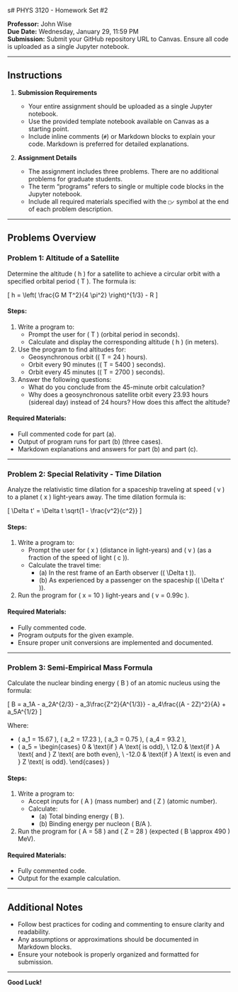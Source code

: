 s# PHYS 3120 - Homework Set #2

**Professor:** John Wise  
**Due Date:** Wednesday, January 29, 11:59 PM  
**Submission:** Submit your GitHub repository URL to Canvas. Ensure all code is uploaded as a single Jupyter notebook.

---

## Instructions

1. **Submission Requirements**
   - Your entire assignment should be uploaded as a single Jupyter notebook.
   - Use the provided template notebook available on Canvas as a starting point.
   - Include inline comments (`#`) or Markdown blocks to explain your code. Markdown is preferred for detailed explanations.

2. **Assignment Details**
   - The assignment includes three problems. There are no additional problems for graduate students.
   - The term “programs” refers to single or multiple code blocks in the Jupyter notebook.
   - Include all required materials specified with the `□✓` symbol at the end of each problem description.

---

## Problems Overview

### Problem 1: Altitude of a Satellite
Determine the altitude \( h \) for a satellite to achieve a circular orbit with a specified orbital period \( T \). The formula is:

\[
h = \left( \frac{G M T^2}{4 \pi^2} \right)^{1/3} - R
\]

#### Steps:
1. Write a program to:
   - Prompt the user for \( T \) (orbital period in seconds).
   - Calculate and display the corresponding altitude \( h \) (in meters).
2. Use the program to find altitudes for:
   - Geosynchronous orbit (\( T = 24 \) hours).
   - Orbit every 90 minutes (\( T = 5400 \) seconds).
   - Orbit every 45 minutes (\( T = 2700 \) seconds).
3. Answer the following questions:
   - What do you conclude from the 45-minute orbit calculation?
   - Why does a geosynchronous satellite orbit every 23.93 hours (sidereal day) instead of 24 hours? How does this affect the altitude?

#### Required Materials:
- Full commented code for part (a).
- Output of program runs for part (b) (three cases).
- Markdown explanations and answers for part (b) and part (c).

---

### Problem 2: Special Relativity - Time Dilation
Analyze the relativistic time dilation for a spaceship traveling at speed \( v \) to a planet \( x \) light-years away. The time dilation formula is:

\[
\Delta t' = \Delta t \sqrt{1 - \frac{v^2}{c^2}}
\]

#### Steps:
1. Write a program to:
   - Prompt the user for \( x \) (distance in light-years) and \( v \) (as a fraction of the speed of light \( c \)).
   - Calculate the travel time:
     - (a) In the rest frame of an Earth observer (\( \Delta t \)).
     - (b) As experienced by a passenger on the spaceship (\( \Delta t' \)).
2. Run the program for \( x = 10 \) light-years and \( v = 0.99c \).

#### Required Materials:
- Fully commented code.
- Program outputs for the given example.
- Ensure proper unit conversions are implemented and documented.

---

### Problem 3: Semi-Empirical Mass Formula
Calculate the nuclear binding energy \( B \) of an atomic nucleus using the formula:

\[
B = a_1A - a_2A^{2/3} - a_3\frac{Z^2}{A^{1/3}} - a_4\frac{(A - 2Z)^2}{A} + a_5A^{1/2}
\]

Where:
- \( a_1 = 15.67 \), \( a_2 = 17.23 \), \( a_3 = 0.75 \), \( a_4 = 93.2 \),
- \( a_5 = \begin{cases} 
0 & \text{if } A \text{ is odd}, \\
12.0 & \text{if } A \text{ and } Z \text{ are both even}, \\
-12.0 & \text{if } A \text{ is even and } Z \text{ is odd}.
\end{cases} \)

#### Steps:
1. Write a program to:
   - Accept inputs for \( A \) (mass number) and \( Z \) (atomic number).
   - Calculate:
     - (a) Total binding energy \( B \).
     - (b) Binding energy per nucleon \( B/A \).
2. Run the program for \( A = 58 \) and \( Z = 28 \) (expected \( B \approx 490 \) MeV).

#### Required Materials:
- Fully commented code.
- Output for the example calculation.

---

## Additional Notes
- Follow best practices for coding and commenting to ensure clarity and readability.
- Any assumptions or approximations should be documented in Markdown blocks.
- Ensure your notebook is properly organized and formatted for submission.

---

**Good Luck!**
